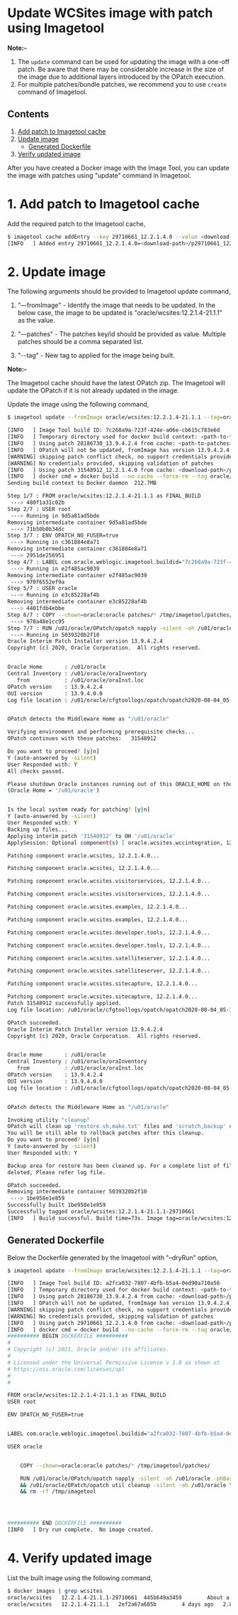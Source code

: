 Update WCSites image with patch using Imagetool
=============================================

**Note:-**

1. The `update` command can be used for updating the image with a one-off patch. Be aware that there may be considerable increase in the size of the image due to additional layers introduced by the OPatch execution.
2. For multiple patches/bundle patches, we recommend you to use `create` command of Imagetool.

## Contents

1. [Add patch to Imagetool cache](#1-add-patch-to-imagetool-cache)
2. [Update image](#2-update-image)
   - [Generated Dockerfile](#generated-dockerfile)
3. [Verify updated image](#4-verify-updated-image)


After you have created a Docker image with the Image Tool, you can update the image with patches using "update" command in Imagetool.

# 1. Add patch to Imagetool cache

Add the required patch to the Imagetool cache,
```bash wrap
$ imagetool cache addEntry --key 29710661_12.2.1.4.0 --value <download-path>/p29710661_122140_Generic.zip
[INFO   ] Added entry 29710661_12.2.1.4.0=<download-path>/p29710661_122140_Generic.zip
```
# 2. Update image
The following arguments should be provided to Imagetool update command,

1. "–-fromImage" - Identify the image that needs to be updated. In the below case, the image to be updated is "oracle/wcsites:12.2.1.4-21.1.1" as the value.

2. "–-patches" - The patches key/id should be provided as value. Multiple patches should be a comma separated list.

3. "--tag" - New tag to applied for the image being built.

**Note:-**

The Imagetool cache should have the latest OPatch zip. The Imagetool will update the OPatch if it is not already updated in the image.

Update the image using the following command,
```bash wrap
$ imagetool update --fromImage oracle/wcsites:12.2.1.4-21.1.1 --tag=oracle/wcsites:12.2.1.4-21.1.1-29710661 --patches=29710661_12.2.1.4.0

[INFO   ] Image Tool build ID: 7c268a9a-723f-424e-a06e-cb615c783e6d
[INFO   ] Temporary directory used for docker build context: <path-to-temp-dir>/tmpBuild/wlsimgbuilder_temp8555048225669509
[INFO   ] Using patch 28186730_13.9.4.2.4 from cache: <path-to-patches>/p28186730_139424_Generic.zip
[INFO   ] OPatch will not be updated, fromImage has version 13.9.4.2.4, available version is 13.9.4.2.4
[WARNING] skipping patch conflict check, no support credentials provided
[WARNING] No credentials provided, skipping validation of patches
[INFO   ] Using patch 31548912_12.2.1.4.0 from cache: <download-path>/p31548912_122140_Generic.zip
[INFO   ] docker cmd = docker build --no-cache --force-rm --tag oracle/wcsites:12.2.1.4-21.1.1-29710661 --build-arg http_proxy=http://www-proxy-your-company.com:80 --build-arg https_proxy=http://www-proxy-your-company.com:80 --build-arg no_proxy=localhost,127.0.0.0/8,100.111.157.58,/var/run/docker.sock <path-to-temp-dir>/tmpBuild/wlsimgbuilder_temp8555048225669509
Sending build context to Docker daemon  212.7MB

Step 1/7 : FROM oracle/wcsites:12.2.1.4-21.1.1 as FINAL_BUILD
 ---> 480f1a31c02b
Step 2/7 : USER root
 ---> Running in 9d5a81ad5bde
Removing intermediate container 9d5a81ad5bde
 ---> 71b50b0b34dc
Step 3/7 : ENV OPATCH_NO_FUSER=true
 ---> Running in c361884e8a71
Removing intermediate container c361884e8a71
 ---> 2951de256951
Step 4/7 : LABEL com.oracle.weblogic.imagetool.buildid="7c268a9a-723f-424e-a06e-cb615c783e6d"
 ---> Running in e2f485ac9039
Removing intermediate container e2f485ac9039
 ---> 970f6552ef9a
Step 5/7 : USER oracle
 ---> Running in e3c85228af4b
Removing intermediate container e3c85228af4b
 ---> 4401fdb4ebbe
Step 6/7 : COPY --chown=oracle:oracle patches/* /tmp/imagetool/patches/
 ---> 978a48e1cc95
Step 7/7 : RUN /u01/oracle/OPatch/opatch napply -silent -oh /u01/oracle -phBaseDir /tmp/imagetool/patches     && /u01/oracle/OPatch/opatch util cleanup -silent -oh /u01/oracle     && rm -rf /tmp/imagetool
 ---> Running in 5039320b2f10
Oracle Interim Patch Installer version 13.9.4.2.4
Copyright (c) 2020, Oracle Corporation.  All rights reserved.


Oracle Home       : /u01/oracle
Central Inventory : /u01/oracle/oraInventory
   from           : /u01/oracle/oraInst.loc
OPatch version    : 13.9.4.2.4
OUI version       : 13.9.4.0.0
Log file location : /u01/oracle/cfgtoollogs/opatch/opatch2020-08-04_05-15-38AM_1.log


OPatch detects the Middleware Home as "/u01/oracle"

Verifying environment and performing prerequisite checks...
OPatch continues with these patches:   31548912  

Do you want to proceed? [y|n]
Y (auto-answered by -silent)
User Responded with: Y
All checks passed.

Please shutdown Oracle instances running out of this ORACLE_HOME on the local system.
(Oracle Home = '/u01/oracle')


Is the local system ready for patching? [y|n]
Y (auto-answered by -silent)
User Responded with: Y
Backing up files...
Applying interim patch '31548912' to OH '/u01/oracle'
ApplySession: Optional component(s) [ oracle.wcsites.wccintegration, 12.2.1.4.0 ] , [ oracle.wcsites.wccintegration, 12.2.1.4.0 ]  not present in the Oracle Home or a higher version is found.

Patching component oracle.wcsites, 12.2.1.4.0...

Patching component oracle.wcsites, 12.2.1.4.0...

Patching component oracle.wcsites.visitorservices, 12.2.1.4.0...

Patching component oracle.wcsites.visitorservices, 12.2.1.4.0...

Patching component oracle.wcsites.examples, 12.2.1.4.0...

Patching component oracle.wcsites.examples, 12.2.1.4.0...

Patching component oracle.wcsites.developer.tools, 12.2.1.4.0...

Patching component oracle.wcsites.developer.tools, 12.2.1.4.0...

Patching component oracle.wcsites.satelliteserver, 12.2.1.4.0...

Patching component oracle.wcsites.satelliteserver, 12.2.1.4.0...

Patching component oracle.wcsites.sitecapture, 12.2.1.4.0...

Patching component oracle.wcsites.sitecapture, 12.2.1.4.0...
Patch 31548912 successfully applied.
Log file location: /u01/oracle/cfgtoollogs/opatch/opatch2020-08-04_05-15-38AM_1.log

OPatch succeeded.
Oracle Interim Patch Installer version 13.9.4.2.4
Copyright (c) 2020, Oracle Corporation.  All rights reserved.


Oracle Home       : /u01/oracle
Central Inventory : /u01/oracle/oraInventory
   from           : /u01/oracle/oraInst.loc
OPatch version    : 13.9.4.2.4
OUI version       : 13.9.4.0.0
Log file location : /u01/oracle/cfgtoollogs/opatch/opatch2020-08-04_05-16-11AM_1.log


OPatch detects the Middleware Home as "/u01/oracle"

Invoking utility "cleanup"
OPatch will clean up 'restore.sh,make.txt' files and 'scratch,backup' directories.
You will be still able to rollback patches after this cleanup.
Do you want to proceed? [y|n]
Y (auto-answered by -silent)
User Responded with: Y

Backup area for restore has been cleaned up. For a complete list of files/directories
deleted, Please refer log file.

OPatch succeeded.
Removing intermediate container 5039320b2f10
 ---> 1be958e1e859
Successfully built 1be958e1e859
Successfully tagged oracle/wcsites:12.2.1.4-21.1.1-29710661
[INFO   ] Build successful. Build time=73s. Image tag=oracle/wcsites:12.2.1.4-21.1.1-29710661
```
## Generated Dockerfile
Below the Dockerfile generated by the Imagetool with "–dryRun" option,
```bash wrap
$ imagetool update --fromImage oracle/wcsites:12.2.1.4-21.1.1 --tag=oracle/wcsites:12.2.1.4-21.1.1-29710661 --patches=29710661_12.2.1.4.0 --dryRun

[INFO   ] Image Tool build ID: a2fca032-7807-4bfb-b5a4-0ed90a710a56
[INFO   ] Temporary directory used for docker build context: <path-to-temp-dir>/tmpBuild/wlsimgbuilder_temp4743247141639108603
[INFO   ] Using patch 28186730_13.9.4.2.4 from cache: <download-path>/p28186730_139424_Generic.zip
[INFO   ] OPatch will not be updated, fromImage has version 13.9.4.2.4, available version is 13.9.4.2.4
[WARNING] skipping patch conflict check, no support credentials provided
[WARNING] No credentials provided, skipping validation of patches
[INFO   ] Using patch 29710661_12.2.1.4.0 from cache: <download-path>/p29710661_122140_Generic.zip
[INFO   ] docker cmd = docker build --no-cache --force-rm --tag oracle/wcsites:12.2.1.4-21.1.1-29710661 --build-arg http_proxy=http://www-proxy-your-company.com:80 --build-arg https_proxy=http://www-proxy-your-company.com:80 --build-arg no_proxy=localhost,127.0.0.0/8,100.111.157.58,/var/run/docker.sock <path-to-tmp-directory>/tmpBuild/wlsimgbuilder_temp4743247141639108603
########## BEGIN DOCKERFILE ##########
#
# Copyright (c) 2021, Oracle and/or its affiliates.
#
# Licensed under the Universal Permissive License v 1.0 as shown at 
# https://oss.oracle.com/licenses/upl
#
#

FROM oracle/wcsites:12.2.1.4-21.1.1 as FINAL_BUILD
USER root

ENV OPATCH_NO_FUSER=true


LABEL com.oracle.weblogic.imagetool.buildid="a2fca032-7807-4bfb-b5a4-0ed90a710a56"

USER oracle


    COPY --chown=oracle:oracle patches/* /tmp/imagetool/patches/

    RUN /u01/oracle/OPatch/opatch napply -silent -oh /u01/oracle -phBaseDir /tmp/imagetool/patches \
    && /u01/oracle/OPatch/opatch util cleanup -silent -oh /u01/oracle \
    && rm -rf /tmp/imagetool




########## END DOCKERFILE ##########
[INFO   ] Dry run complete.  No image created.
```
# 4. Verify updated image
List the built image using the following command,
```bash
$ docker images | grep wcsites
oracle/wcsites   12.2.1.4-21.1.1-29710661  445b649a3459        About a minute ago           3.2GB
oracle/wcsites   12.2.1.4-21.1.1   2ef2a67a685b        4 days ago   2.84GB

```
